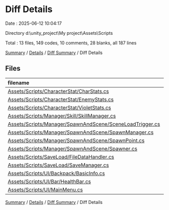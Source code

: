 # Diff Details

Date : 2025-06-12 10:04:17

Directory d:\\unity_project\\My project\\Assets\\Scripts

Total : 13 files,  149 codes, 10 comments, 28 blanks, all 187 lines

[Summary](results.md) / [Details](details.md) / [Diff Summary](diff.md) / Diff Details

## Files
| filename | language | code | comment | blank | total |
| :--- | :--- | ---: | ---: | ---: | ---: |
| [Assets/Scripts/CharacterStat/CharStats.cs](/Assets/Scripts/CharacterStat/CharStats.cs) | C# | 5 | 0 | -2 | 3 |
| [Assets/Scripts/CharacterStat/EnemyStats.cs](/Assets/Scripts/CharacterStat/EnemyStats.cs) | C# | 1 | 0 | 0 | 1 |
| [Assets/Scripts/CharacterStat/VioletStats.cs](/Assets/Scripts/CharacterStat/VioletStats.cs) | C# | 17 | 0 | 4 | 21 |
| [Assets/Scripts/Manager/Skill/SkillManager.cs](/Assets/Scripts/Manager/Skill/SkillManager.cs) | C# | 0 | 4 | 0 | 4 |
| [Assets/Scripts/Manager/SpawnAndScene/SceneLoadTrigger.cs](/Assets/Scripts/Manager/SpawnAndScene/SceneLoadTrigger.cs) | C# | 20 | 0 | 4 | 24 |
| [Assets/Scripts/Manager/SpawnAndScene/SpawnManager.cs](/Assets/Scripts/Manager/SpawnAndScene/SpawnManager.cs) | C# | 21 | 1 | 6 | 28 |
| [Assets/Scripts/Manager/SpawnAndScene/SpawnPoint.cs](/Assets/Scripts/Manager/SpawnAndScene/SpawnPoint.cs) | C# | 5 | 0 | 2 | 7 |
| [Assets/Scripts/Manager/SpawnAndScene/Spawner.cs](/Assets/Scripts/Manager/SpawnAndScene/Spawner.cs) | C# | 28 | 1 | 4 | 33 |
| [Assets/Scripts/SaveLoad/FileDataHandler.cs](/Assets/Scripts/SaveLoad/FileDataHandler.cs) | C# | 8 | 0 | 1 | 9 |
| [Assets/Scripts/SaveLoad/SaveManager.cs](/Assets/Scripts/SaveLoad/SaveManager.cs) | C# | 15 | 0 | 2 | 17 |
| [Assets/Scripts/UI/Backpack/BasicInfo.cs](/Assets/Scripts/UI/Backpack/BasicInfo.cs) | C# | 1 | 4 | 1 | 6 |
| [Assets/Scripts/UI/Bar/HealthBar.cs](/Assets/Scripts/UI/Bar/HealthBar.cs) | C# | -1 | 0 | 0 | -1 |
| [Assets/Scripts/UI/MainMenu.cs](/Assets/Scripts/UI/MainMenu.cs) | C# | 29 | 0 | 6 | 35 |

[Summary](results.md) / [Details](details.md) / [Diff Summary](diff.md) / Diff Details